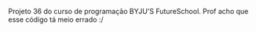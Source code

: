 Projeto 36 do curso de programação BYJU'S FutureSchool.
Prof acho que esse código tá meio errado :/
